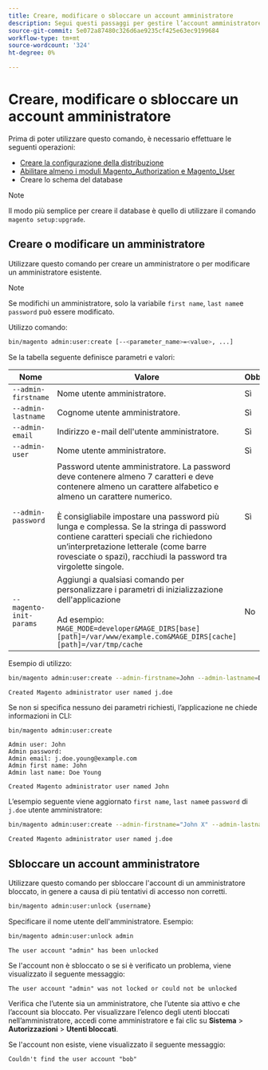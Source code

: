 ```yaml
---
title: Creare, modificare o sbloccare un account amministratore
description: Segui questi passaggi per gestire l’account amministratore dell’applicazione Adobe Commerce o Amministratore di Magento Open Source.
source-git-commit: 5e072a87480c326d6ae9235cf425e63ec9199684
workflow-type: tm+mt
source-wordcount: '324'
ht-degree: 0%

---
```



# Creare, modificare o sbloccare un account amministratore

Prima di poter utilizzare questo comando, è necessario effettuare le seguenti operazioni:

- [Creare la configurazione della distribuzione](deployment.md)
- [Abilitare almeno i moduli Magento_Authorization e Magento_User](manage-modules.md)
- Creare lo schema del database

>[!NOTE]
>
>Il modo più semplice per creare il database è quello di utilizzare il comando `magento setup:upgrade`.

## Creare o modificare un amministratore

Utilizzare questo comando per creare un amministratore o per modificare un amministratore esistente.

>[!NOTE]
>
>Se modifichi un amministratore, solo la variabile `first name`, `last name`e `password` può essere modificato.

Utilizzo comando:

```bash
bin/magento admin:user:create [--<parameter_name>=<value>, ...]
```

Se la tabella seguente definisce parametri e valori:

| Nome | Valore | Obbligatorio |
|--- |--- |--- |
| `--admin-firstname` | Nome utente amministratore. | Sì |
| `--admin-lastname` | Cognome utente amministratore. | Sì |
| `--admin-email` | Indirizzo e-mail dell&#39;utente amministratore. | Sì |
| `--admin-user` | Nome utente amministratore. | Sì |
| `--admin-password` | Password utente amministratore. La password deve contenere almeno 7 caratteri e deve contenere almeno un carattere alfabetico e almeno un carattere numerico. <br><br>È consigliabile impostare una password più lunga e complessa. Se la stringa di password contiene caratteri speciali che richiedono un’interpretazione letterale (come barre rovesciate o spazi), racchiudi la password tra virgolette singole. | Sì |
| `--magento-init-params` | Aggiungi a qualsiasi comando per personalizzare i parametri di inizializzazione dell&#39;applicazione<br/><br/>Ad esempio: `MAGE_MODE=developer&MAGE_DIRS[base][path]=/var/www/example.com&MAGE_DIRS[cache][path]=/var/tmp/cache` | No |

Esempio di utilizzo:

```bash
bin/magento admin:user:create --admin-firstname=John --admin-lastname=Doe --admin-email=j.doe@example.com --admin-user=j.doe --admin-password=A0b9%t3g
```

```terminal
Created Magento administrator user named j.doe
```

Se non si specifica nessuno dei parametri richiesti, l’applicazione ne chiede informazioni in CLI:

```bash
bin/magento admin:user:create
```

```terminal
Admin user: John
Admin password:
Admin email: j.doe.young@example.com
Admin first name: John
Admin last name: Doe Young
```

```terminal
Created Magento administrator user named John
```

L’esempio seguente viene aggiornato `first name`, `last name`e `password` di `j.doe` utente amministratore:

```bash
bin/magento admin:user:create --admin-firstname="John X" --admin-lastname="Doe X" --admin-email=j.doe@example.com --admin-user=j.doe --admin-password=A1234567
```

```terminal
Created Magento administrator user named j.doe
```

## Sbloccare un account amministratore

Utilizzare questo comando per sbloccare l&#39;account di un amministratore bloccato, in genere a causa di più tentativi di accesso non corretti.

```bash
bin/magento admin:user:unlock {username}
```

Specificare il nome utente dell&#39;amministratore. Esempio:

```bash
bin/magento admin:user:unlock admin
```

```terminal
The user account "admin" has been unlocked
```

Se l&#39;account non è sbloccato o se si è verificato un problema, viene visualizzato il seguente messaggio:

```terminal
The user account "admin" was not locked or could not be unlocked
```

Verifica che l’utente sia un amministratore, che l’utente sia attivo e che l’account sia bloccato. Per visualizzare l’elenco degli utenti bloccati nell’amministratore, accedi come amministratore e fai clic su **Sistema** > **Autorizzazioni** > **Utenti bloccati**.

Se l&#39;account non esiste, viene visualizzato il seguente messaggio:

```terminal
Couldn't find the user account "bob"
```
